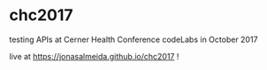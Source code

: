 # chc2017
testing APIs at Cerner Health Conference codeLabs in October 2017

live at https://jonasalmeida.github.io/chc2017 !

